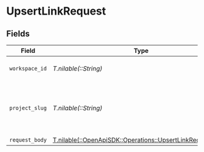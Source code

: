 # UpsertLinkRequest


## Fields

| Field                                                                                                          | Type                                                                                                           | Required                                                                                                       | Description                                                                                                    |
| -------------------------------------------------------------------------------------------------------------- | -------------------------------------------------------------------------------------------------------------- | -------------------------------------------------------------------------------------------------------------- | -------------------------------------------------------------------------------------------------------------- |
| `workspace_id`                                                                                                 | *T.nilable(::String)*                                                                                          | :heavy_minus_sign:                                                                                             | The ID of the workspace.                                                                                       |
| `project_slug`                                                                                                 | *T.nilable(::String)*                                                                                          | :heavy_minus_sign:                                                                                             | The slug of the project. This field is deprecated – use `workspaceId` instead.                                 |
| `request_body`                                                                                                 | [T.nilable(::OpenApiSDK::Operations::UpsertLinkRequestBody)](../../models/operations/upsertlinkrequestbody.md) | :heavy_minus_sign:                                                                                             | N/A                                                                                                            |